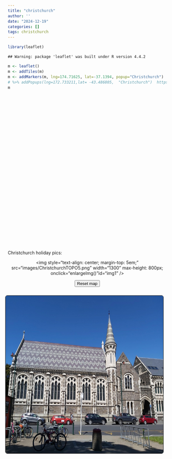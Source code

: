 ```yaml
---
title: "christchurch"
author: ''
date: "2024-12-19"
categories: []
tags: christchurch
---
```


<link href="{{< blogdown/postref >}}index_files/htmltools-fill/fill.css" rel="stylesheet" />
<script src="{{< blogdown/postref >}}index_files/htmlwidgets/htmlwidgets.js"></script>
<script src="{{< blogdown/postref >}}index_files/jquery/jquery-3.6.0.min.js"></script>
<link href="{{< blogdown/postref >}}index_files/leaflet/leaflet.css" rel="stylesheet" />
<script src="{{< blogdown/postref >}}index_files/leaflet/leaflet.js"></script>
<link href="{{< blogdown/postref >}}index_files/leafletfix/leafletfix.css" rel="stylesheet" />
<script src="{{< blogdown/postref >}}index_files/proj4/proj4.min.js"></script>
<script src="{{< blogdown/postref >}}index_files/Proj4Leaflet/proj4leaflet.js"></script>
<link href="{{< blogdown/postref >}}index_files/rstudio_leaflet/rstudio_leaflet.css" rel="stylesheet" />
<script src="{{< blogdown/postref >}}index_files/leaflet-binding/leaflet.js"></script>

``` r
library(leaflet)
```

    ## Warning: package 'leaflet' was built under R version 4.4.2

``` r
m <- leaflet()
m <- addTiles(m)
m <- addMarkers(m, lng=174.71625, lat=-37.1394, popup="Christchurch") 
# %>% addPopups(lng=172.733211,lat= -43.486805,  "Christchurch")  https://rstudio.github.io/leaflet/reference/leaflet.html#ref-examples
m
```

<div class="leaflet html-widget html-fill-item" id="htmlwidget-1" style="width:672px;height:480px;"></div>
<script type="application/json" data-for="htmlwidget-1">{"x":{"options":{"crs":{"crsClass":"L.CRS.EPSG3857","code":null,"proj4def":null,"projectedBounds":null,"options":{}}},"calls":[{"method":"addTiles","args":["https://{s}.tile.openstreetmap.org/{z}/{x}/{y}.png",null,null,{"minZoom":0,"maxZoom":18,"tileSize":256,"subdomains":"abc","errorTileUrl":"","tms":false,"noWrap":false,"zoomOffset":0,"zoomReverse":false,"opacity":1,"zIndex":1,"detectRetina":false,"attribution":"&copy; <a href=\"https://openstreetmap.org/copyright/\">OpenStreetMap<\/a>,  <a href=\"https://opendatacommons.org/licenses/odbl/\">ODbL<\/a>"}]},{"method":"addMarkers","args":[-37.1394,174.71625,null,null,null,{"interactive":true,"draggable":false,"keyboard":true,"title":"","alt":"","zIndexOffset":0,"opacity":1,"riseOnHover":false,"riseOffset":250},"Christchurch",null,null,null,null,{"interactive":false,"permanent":false,"direction":"auto","opacity":1,"offset":[0,0],"textsize":"10px","textOnly":false,"className":"","sticky":true},null]}],"limits":{"lat":[-37.1394,-37.1394],"lng":[174.71625,174.71625]}},"evals":[],"jsHooks":[]}</script>

<link rel="stylesheet" href="styles.css" />

<body>
<style>
&#10;#button {
   position: relative;
   float: left;
   font-weight: bold;
   margin: margin: 0px 0px 0px 0px;
   padding:5px 5px;
   color: #e30b0b;
   background-color: transparent;
   border-width: 1;
        }
        &#10;#button:hover {
        cursor: pointer;
        background: #1e1d25;
      }
      &#10;      
      &#10;</style>
<p>
Christchurch holiday pics:
</p>

<div class="container" style="text-align: center;">

\<img style=“text-align: center;
margin-top: 5em;” src=“images/ChristchurchTOPO5.png” width=“1300” max-height: 800px; onclick=“enlargeImg()”id=“img1” /\>

<button id="button" onclick="resetImg()">
Reset map
</button>

</div>

<br>

<center>

<img style="float: right; margin: 10px 10px 15px 15px;border-radius: 6px;border: 1.0px solid black;" src="images/chch.jpg" width="500" height="500"/>

</center>
<script>
img = document.getElementById("img1");
      &#10;        function enlargeImg() {
            img.style.transform = "scale(1.5)";
            img.style.transition = "transform 0.25s ease";
        }
      &#10;        // Function to reset image size
        function resetImg() {
            img.style.transform = "scale(1)";
            img.style.transition = "transform 0.25s ease";
        }
&#10;
</script>
</body>
</html>
